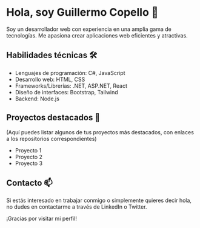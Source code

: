 # Hola, soy Guillermo Copello 👋

Soy un desarrollador web con experiencia en una amplia gama de tecnologías. Me apasiona crear aplicaciones web eficientes y atractivas.

## Habilidades técnicas 🛠️

- Lenguajes de programación: C#, JavaScript
- Desarrollo web: HTML, CSS
- Frameworks/Librerías: .NET, ASP.NET, React
- Diseño de interfaces: Bootstrap, Tailwind
- Backend: Node.js

## Proyectos destacados 🌟

(Aquí puedes listar algunos de tus proyectos más destacados, con enlaces a los repositorios correspondientes)

- Proyecto 1
- Proyecto 2
- Proyecto 3

## Contacto 📫

Si estás interesado en trabajar conmigo o simplemente quieres decir hola, no dudes en contactarme a través de LinkedIn o Twitter.

¡Gracias por visitar mi perfil!

